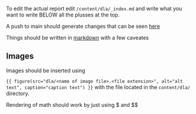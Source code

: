 To edit the actual report edit `/content/dla/_index.md` and write what you
want to write BELOW all the plusses at the top.

A push to main should generate changes that can be seen [here](https://nathanielnrn.github.io/dla-documentation/dla/)

Things should be written in [markdown](https://commonmark.org/help/) with a few caveates

## Images

Images should be inserted using

`{{ figure(src="dla/<name of image file>.<file extension>", alt="alt text", caption="caption text") }}`
with the file located in the `content/dla/` directory.


Rendering of math should work by just using $ and $$


